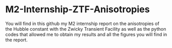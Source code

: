 # M2-Internship-ZTF-Anisotropies
You will find in this github my M2 internship report on the anisotropies of the Hubble constant with the Zwicky Transient Facility as well as the python codes that allowed me to obtain my results and all the figures you will find in the report.
